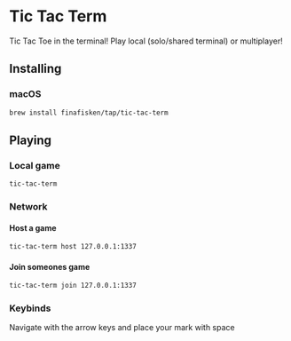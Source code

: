 # Tic Tac Term
Tic Tac Toe in the terminal! Play local (solo/shared terminal) or multiplayer!

## Installing

### macOS

```bash
brew install finafisken/tap/tic-tac-term
```
## Playing

### Local game

```bash
tic-tac-term
```

### Network

#### Host a game

```bash
tic-tac-term host 127.0.0.1:1337
```
#### Join someones game

```bash
tic-tac-term join 127.0.0.1:1337
```

### Keybinds

Navigate with the arrow keys and place your mark with space
